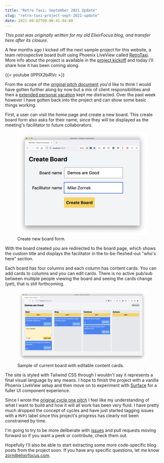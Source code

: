 ```yaml
---
title: "Retro Taxi: September 2021 Update"
slug: "retro-taxi-project-sept-2021-update"
date: 2021-09-02T09:00:41-04:00
---
```


_This post was originally written for my old ElixirFocus blog, and transfer here after its closure._

A few months ago I kicked off the next sample project for this website, a team retrospective board built using Phoenix LiveView called [RetroTaxi](https://github.com/elixirfocus/retro_taxi/). More info about the project is available in the [project kickoff](/posts/retro-taxi-project-kickoff/) and today I'll share how it has been coming along.

{{< youtube 0PPIX2biRVc >}}

From the scope of the [original pitch document](https://github.com/elixirfocus/retro_taxi/blob/main/docs/c1/feature_post_and_vote.md) you'd like to think I would have gotten further along by now but a mix of client responsibilities and then a [extended personal vacation](https://mikezornek.com/posts/2021/7/vacation/) kept me distracted. Over the past week however I have gotten back into the project and can show some basic things working.

First, a user can visit the home page and create a new board. This create board form also asks for their name, since they will be displayed as the meeting's facilitator to future collaborators.

<figure>
 <a href="new-board.png">
 <img src="new-board-thumb.png" alt="Create new board form."></a>
 <figcaption>Create new board form.</figcaption>
</figure>

With the board created you are redirected to the board page, which shows the custom title and displays the facilitator in the to-be-fleshed-out "who's here" section.

Each board has four columns and each column has content cards. You can add cards to columns and you can edit cards. There is no active pub/sub between multiple people viewing the board and seeing the cards change (yet), that is still forthcoming.

<figure>
 <a href="board-columns.png">
 <img src="board-columns-thumb.png" alt="Sample of current board with editable content cards."></a>
 <figcaption>Sample of current board with editable content cards.</figcaption>
</figure>

The site is styled with Tailwind CSS through I wouldn't say it represents a final visual language by any means. I hope to finish the project with a vanilla Phoenix LiveView setup and then move on to experiment with [Surface](https://surface-ui.org/) for a fuller UI component experience.

Since I wrote the [original cycle one pitch](https://github.com/elixirfocus/retro_taxi/blob/main/docs/c1/feature_post_and_vote.md) I feel like my understanding of what I want to build and how it will all work has been very fluid. I have pretty much dropped the concept of cycles and have just started tagging issues with a `MVP1` label since this project's progress has clearly not been constrained by time.

I'm going to try to be more deliberate with [issues](https://github.com/elixirfocus/retro_taxi/issues) and pull requests moving forward so if you want a peek or contribute, check them out.

Hopefully I'll also be able to start extracting some more code-specific blog posts from the project soon. If you have any specific questions, let me know <zorn@elixirfocus.com>.
